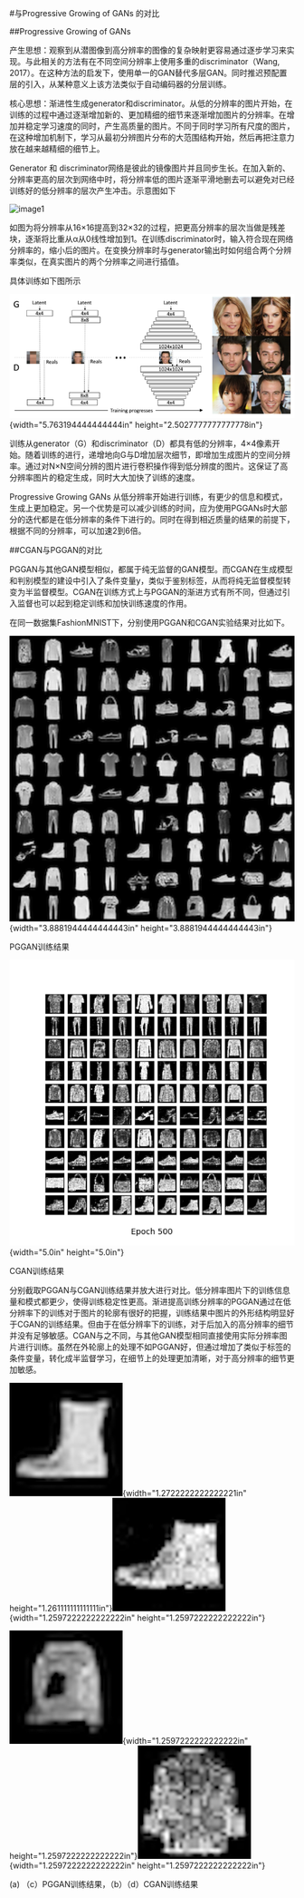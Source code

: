 #与Progressive Growing of GANs 的对比

##Progressive Growing of GANs

产生思想：观察到从潜图像到高分辨率的图像的复杂映射更容易通过逐步学习来实现。与此相关的方法有在不同空间分辨率上使用多重的discriminator（Wang, 2017）。在这种方法的启发下，使用单一的GAN替代多层GAN。同时推迟预配置层的引入，从某种意义上该方法类似于自动编码器的分层训练。

核心思想：渐进性生成generator和discriminator。从低的分辨率的图片开始，在训练的过程中通过逐渐增加新的、更加精细的细节来逐渐增加图片的分辨率。在增加并稳定学习速度的同时，产生高质量的图片。不同于同时学习所有尺度的图片，在这种增加机制下，学习从最初分辨图片分布的大范围结构开始，然后再把注意力放在越来越精细的细节上。

Generator 和 discriminator网络是彼此的镜像图片并且同步生长。在加入新的、分辨率更高的层次到网络中时，将分辨率低的图片逐渐平滑地删去可以避免对已经训练好的低分辨率的层次产生冲击。示意图如下

![image1](/Users/zhixingzhang/Documents/大三下/AI-Final-Project/doc/media/image1.png)

如图为将分辨率从16×16提高到32×32的过程，把更高分辨率的层次当做是残差块，逐渐将比重从α从0线性增加到1。在训练discriminator时，输入符合现在网络分辨率的，缩小后的图片。在变换分辨率时与generator输出时如何组合两个分辨率类似，在真实图片的两个分辨率之间进行插值。

具体训练如下图所示

![1](./media/image2.png){width="5.763194444444444in" height="2.5027777777777778in"}

训练从generator（G）和discriminator（D）都具有低的分辨率，4×4像素开始。随着训练的进行，递增地向G与D增加层次细节，即增加生成图片的空间分辨率。通过对N×N空间分辨的图片进行卷积操作得到低分辨度的图片。这保证了高分辨率图片的稳定生成，同时大大加快了训练的速度。

Progressive Growing GANs 从低分辨率开始进行训练，有更少的信息和模式，生成上更加稳定。另一个优势是可以减少训练的时间，应为使用PGGANs时大部分的迭代都是在低分辨率的条件下进行的。同时在得到相近质量的结果的前提下，根据不同的分辨率，可以加速2到6倍。

##CGAN与PGGAN的对比

PGGAN与其他GAN模型相似，都属于纯无监督的GAN模型。而CGAN在生成模型和判别模型的建设中引入了条件变量y，类似于鉴别标签，从而将纯无监督模型转变为半监督模型。CGAN在训练方式上与PGGAN的渐进方式有所不同，但通过引入监督也可以起到稳定训练和加快训练速度的作用。

在同一数据集FashionMNIST下，分别使用PGGAN和CGAN实验结果对比如下。

![22](./media/image3.png){width="3.8881944444444443in" height="3.8881944444444443in"}

PGGAN训练结果

![33](./media/image4.png){width="5.0in" height="5.0in"}

CGAN训练结果

分别截取PGGAN与CGAN训练结果并放大进行对比。低分辨率图片下的训练信息量和模式都更少，使得训练稳定性更高。渐进提高训练分辨率的PGGAN通过在低分辨率下的训练对于图片的轮廓有很好的把握，训练结果中图片的外形结构明显好于CGAN的训练结果。但由于在低分辨率下的训练，对于后加入的高分辨率的细节并没有足够敏感。CGAN与之不同，与其他GAN模型相同直接使用实际分辨率图片进行训练。虽然在外轮廓上的处理不如PGGAN好，但通过增加了类似于标签的条件变量，转化成半监督学习，在细节上的处理更加清晰，对于高分辨率的细节更加敏感。

![](./media/image5.png){width="1.2722222222222221in" height="1.261111111111111in"}![](./media/image6.png){width="1.2597222222222222in" height="1.2597222222222222in"}

![](./media/image7.png){width="1.2597222222222222in" height="1.2597222222222222in"}![](./media/image8.png){width="1.2597222222222222in" height="1.2597222222222222in"}

(a) （c）PGGAN训练结果，（b）（d）CGAN训练结果
